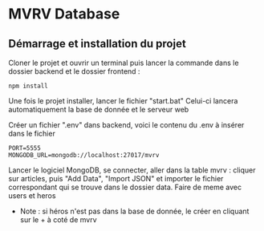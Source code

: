 # MVRV Database

## Démarrage et installation du projet
Cloner le projet et ouvrir un terminal puis lancer la commande dans le dossier backend et le dossier frontend :
```
npm install
```

Une fois le projet installer, lancer le fichier "start.bat"
Celui-ci lancera automatiquement la base de donnée et le serveur web

Créer un fichier ".env" dans backend, voici le contenu du .env à insérer dans le fichier
```
PORT=5555
MONGODB_URL=mongodb://localhost:27017/mvrv
```

Lancer le logiciel MongoDB, se connecter, aller dans la table mvrv :
cliquer sur articles, puis "Add Data", "Import JSON" et importer le fichier correspondant qui se trouve dans le dossier data.
Faire de meme avec users et heros
* Note : si héros n'est pas dans la base de donnée, le créer en cliquant sur le + à coté de mvrv
